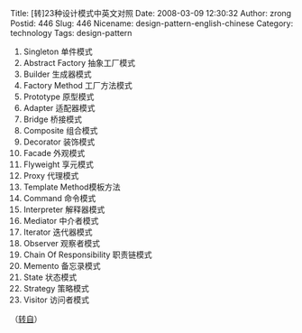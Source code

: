 Title: [转]23种设计模式中英文对照
Date: 2008-03-09 12:30:32
Author: zrong
Postid: 446
Slug: 446
Nicename: design-pattern-english-chinese
Category: technology
Tags: design-pattern

1.  Singleton 单件模式
2.  Abstract Factory 抽象工厂模式
3.  Builder 生成器模式
4.  Factory Method 工厂方法模式
5.  Prototype 原型模式
6.  Adapter 适配器模式
7.  Bridge 桥接模式
8.  Composite 组合模式
9.  Decorator 装饰模式
10. Facade 外观模式
11. Flyweight 享元模式
12. Proxy 代理模式
13. Template Method模板方法
14. Command 命令模式
15. Interpreter 解释器模式
16. Mediator 中介者模式
17. Iterator 迭代器模式
18. Observer 观察者模式
19. Chain Of Responsibility 职责链模式
20. Memento 备忘录模式
21. State 状态模式
22. Strategy 策略模式
23. Visitor 访问者模式

（[转自](http://www.devgg.com/?p=47)）

